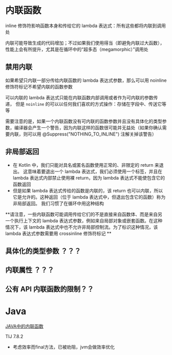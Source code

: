 # 内联函数

inline 修饰符影响函数本身和传给它的 lambda 表达式：所有这些都将内联到调用处

内联可能导致生成的代码增加；不过如果我们使用得当（即避免内联过大函数），性能上会有所提升，尤其是在循环中的“超多态（megamorphic）”调用处

## 禁用内联

如果希望只内联一部分传给内联函数的 lambda 表达式参数，那么可以用 noinline 修饰符标记不希望内联的函数参数

可以内联的 lambda 表达式只能在内联函数内部调用或者作为可内联的参数传递， 但是 `noinline` 的可以以任何我们喜欢的方式操作：存储在字段中、传送它等等

需要注意的是，如果一个内联函数没有可内联的函数参数并且没有具体化的类型参数，编译器会产生一个警告，因为内联这样的函数很可能并无益处（如果你确认需要内联，则可以用 @Suppress("NOTHING_TO_INLINE") 注解关掉该警告）

## 非局部返回

+ 在 Kotlin 中，我们只能对具名或匿名函数使用正常的、非限定的 return 来退出。 这意味着要退出一个 lambda 表达式，我们必须使用一个标签，并且在 lambda 表达式内部禁止使用裸 return，因为 lambda 表达式不能使包含它的函数返回
+ 但是如果 lambda 表达式传给的函数是内联的，该 return 也可以内联，所以它是允许的。这种返回（位于 lambda 表达式中，但退出包含它的函数）称为非局部返回。 我们习惯了在循环中用这种结构

**请注意，一些内联函数可能调用传给它们的不是直接来自函数体、而是来自另一个执行上下文的 lambda 表达式参数，例如来自局部对象或嵌套函数。在这种情况下，该 lambda 表达式中也不允许非局部控制流。为了标识这种情况，该 lambda 表达式参数需要用 crossinline 修饰符标记 **

## 具体化的类型参数 ？？？

## 内联属性 ？？？

## 公有 API 内联函数的限制？？

# Java

[JAVA中的内联函数](https://www.cnblogs.com/zhaoxinshanwei/p/8136651.html)

TIJ 7.8.2

+ 考虑效率而final方法，已被劝阻，jvm会做效率优化